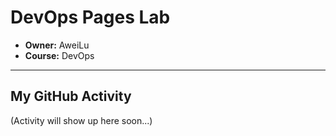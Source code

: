 ﻿# DevOps Pages Lab 

* **Owner:** AweiLu
* **Course:** DevOps

---

## My GitHub Activity

(Activity will show up here soon...)

